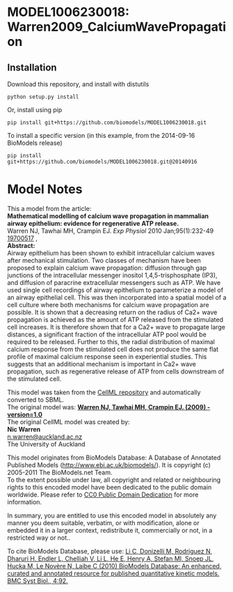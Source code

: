 # MODEL1006230018: Warren2009_CalciumWavePropagation

## Installation

Download this repository, and install with distutils

`python setup.py install`

Or, install using pip

`pip install git+https://github.com/biomodels/MODEL1006230018.git`

To install a specific version (in this example, from the 2014-09-16 BioModels release)

`pip install git+https://github.com/biomodels/MODEL1006230018.git@20140916`


# Model Notes


This a model from the article:  
**Mathematical modelling of calcium wave propagation in mammalian airway epithelium: evidence for regenerative ATP release.**   
Warren NJ, Tawhai MH, Crampin EJ. _Exp Physiol_ 2010 Jan;95(1):232-49
[19700517](http://www.ncbi.nlm.nih.gov/pubmed/19700517) ,  
**Abstract:**   
Airway epithelium has been shown to exhibit intracellular calcium waves after
mechanical stimulation. Two classes of mechanism have been proposed to explain
calcium wave propagation: diffusion through gap junctions of the intracellular
messenger inositol 1,4,5-trisphosphate (IP3), and diffusion of paracrine
extracellular messengers such as ATP. We have used single cell recordings of
airway epithelium to parameterize a model of an airway epithelial cell. This
was then incorporated into a spatial model of a cell culture where both
mechanisms for calcium wave propagation are possible. It is shown that a
decreasing return on the radius of Ca2+ wave propagation is achieved as the
amount of ATP released from the stimulated cell increases. It is therefore
shown that for a Ca2+ wave to propagate large distances, a significant
fraction of the intracellular ATP pool would be required to be released.
Further to this, the radial distribution of maximal calcium response from the
stimulated cell does not produce the same flat profile of maximal calcium
response seen in experiential studies. This suggests that an additional
mechanism is important in Ca2+ wave propagation, such as regenerative release
of ATP from cells downstream of the stimulated cell.

This model was taken from the [CellML
repository](http://www.cellml.org/models) and automatically converted to SBML.  
The original model was: [ **Warren NJ, Tawhai MH, Crampin EJ. (2009) -
version=1.0**
](http://models.cellml.org/exposure/82a49ae99c0b31180ed740577ab1a952)  
The original CellML model was created by:  
**Nic Warren**   
n.warren@auckland.ac.nz  
The University of Auckland  

This model originates from BioModels Database: A Database of Annotated
Published Models (http://www.ebi.ac.uk/biomodels/). It is copyright (c)
2005-2011 The BioModels.net Team.  
To the extent possible under law, all copyright and related or neighbouring
rights to this encoded model have been dedicated to the public domain
worldwide. Please refer to [CC0 Public Domain
Dedication](http://creativecommons.org/publicdomain/zero/1.0/) for more
information.

In summary, you are entitled to use this encoded model in absolutely any
manner you deem suitable, verbatim, or with modification, alone or embedded it
in a larger context, redistribute it, commercially or not, in a restricted way
or not..  
  
To cite BioModels Database, please use: [Li C, Donizelli M, Rodriguez N,
Dharuri H, Endler L, Chelliah V, Li L, He E, Henry A, Stefan MI, Snoep JL,
Hucka M, Le Novère N, Laibe C (2010) BioModels Database: An enhanced, curated
and annotated resource for published quantitative kinetic models. BMC Syst
Biol., 4:92.](http://www.ncbi.nlm.nih.gov/pubmed/20587024)


